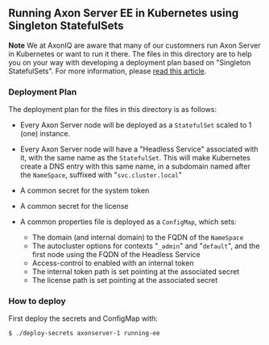 <!-- Copyright 2020 AxonIQ B.V.

   Licensed under the Apache License, Version 2.0 (the "License");
   you may not use this file except in compliance with the License.
   You may obtain a copy of the License at

       http://www.apache.org/licenses/LICENSE-2.0

   Unless required by applicable law or agreed to in writing, software
   distributed under the License is distributed on an "AS IS" BASIS,
   WITHOUT WARRANTIES OR CONDITIONS OF ANY KIND, either express or implied.
   See the License for the specific language governing permissions and
   limitations under the License. -->

## Running Axon Server EE in Kubernetes using Singleton StatefulSets

**Note** We at AxonIQ are aware that many of our customners run Axon Server in Kubernetes or want to run it there. The files in this directory are to help you on your way with developing a deployment plan based on "Singleton StatefulSets". For more information, please [read this article](https://axoniq.io/blog-overview/revisiting-axon-server-in-containers).

### Deployment Plan

The deployment plan for the files in this directory is as follows:

* Every Axon Server node will be deployed as a `StatefulSet` scaled to 1 (one) instance.
* Every Axon Server node will have a "Headless Service" associated with it, with the same name as the `StatefulSet`. This will make Kubernetes create a DNS entry with this same name, in a subdomain named after the `NameSpace`, suffixed with "`svc.cluster.local`"
* A common secret for the system token
* A common secret for the license
* A common properties file is deployed as a `ConfigMap`, which sets:

    - The domain (and internal domain) to the FQDN of the `NameSpace`
    - The autocluster options for contexts "`_admin`" and "`default`", and the first node using the FQDN of the Headless Service
    - Access-control to enabled with an internal token
    - The internal token path is set pointing at the associated secret
    - The license path is set pointing at the associated secret

### How to deploy

First deploy the secrets and ConfigMap with:

```text
$ ./deploy-secrets axonserver-1 running-ee
```

